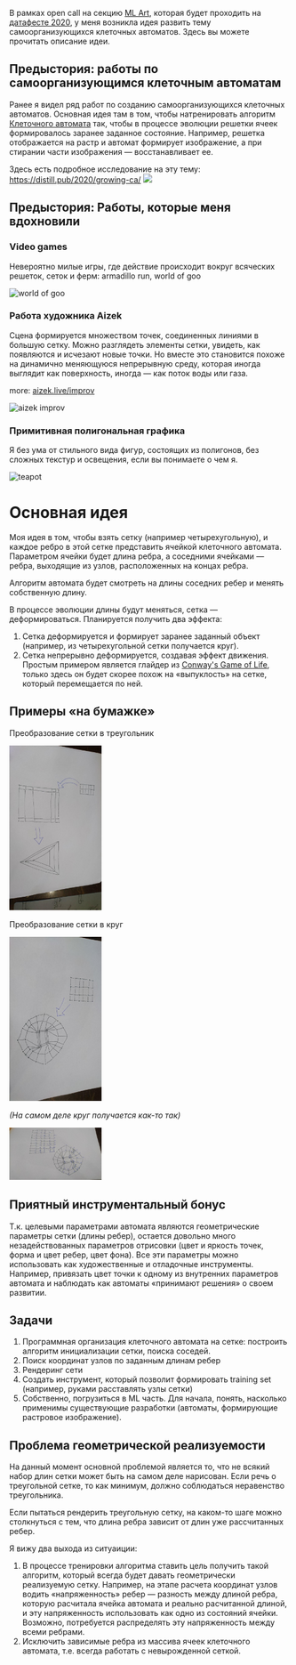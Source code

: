 В рамках open call на секцию [ML Art](https://mlart.org), которая будет проходить на [датафесте 2020](https://datafest.ru/), у меня возникла идея развить тему самоорганизующихся клеточных автоматов. Здесь вы можете прочитать описание идеи.

## Предыстория: работы по самоорганизующимся клеточным автоматам

Ранее я видел ряд работ по созданию самоорганизующихся клеточных автоматов. Основная идея там в том, чтобы натренировать алгоритм [Клеточного автомата](https://ru.wikipedia.org/wiki/%D0%9A%D0%BB%D0%B5%D1%82%D0%BE%D1%87%D0%BD%D1%8B%D0%B9_%D0%B0%D0%B2%D1%82%D0%BE%D0%BC%D0%B0%D1%82) так, чтобы в процессе эволюции решетки ячеек формировалось заранее заданное состояние. Например, решетка отображается на растр и автомат формирует изображение, а при стирании части изображения — восстанавливает ее.

Здесь есть подробное исследование на эту тему: https://distill.pub/2020/growing-ca/
![](https://distill.pub/2020/growing-ca/figures/rotation.png)

## Предыстория: Работы, которые меня вдохновили

### Video games

Невероятно милые игры, где действие происходит вокруг всяческих решеток, сеток и ферм: armadillo run, world of goo

![world of goo](https://cdn.gamestatic.net/files/editor_uploads/%D0%9D/0000005593.1920x1080.jpg)

### Работа художника Aizek

Сцена формируется множеством точек, соединенных линиями в большую сетку. Можно разглядеть элементы сетки, увидеть, как появляются и исчезают новые точки. Но вместе это становится похоже на динамично меняющуюся непрерывную среду, которая иногда выглядит как поверхность, иногда — как поток воды или газа.

more: [aizek.live/improv](https://aizek.live/improv)

![aizek improv](https://images.squarespace-cdn.com/content/v1/5aaa3d66f2e6b1f99071a61d/1554627095790-L17VIEQNJDVGXPJDZ93R/ke17ZwdGBToddI8pDm48kNvT88LknE-K9M4pGNO0Iqd7gQa3H78H3Y0txjaiv_0fDoOvxcdMmMKkDsyUqMSsMWxHk725yiiHCCLfrh8O1z5QPOohDIaIeljMHgDF5CVlOqpeNLcJ80NK65_fV7S1UbeDbaZv1s3QfpIA4TYnL5Qao8BosUKjCVjCf8TKewJIH3bqxw7fF48mhrq5Ulr0Hg/screenshot_9.png?format=780w)

### Примитивная полигональная графика

Я без ума от стильного вида фигур, состоящих из полигонов, без сложных текстур и освещения, если вы понимаете о чем я.

![teapot](https://axibase.com/use-cases/assets/img/utah_teapot.1db0060b.jpg)

# Основная идея

Моя идея в том, чтобы взять сетку (например четырехугольную), и каждое ребро в этой сетке представить ячейкой клеточного автомата. Параметром ячейки будет длина ребра, а соседними ячейками — ребра, выходящие из узлов, расположенных на концах ребра.

Алгоритм автомата будет смотреть на длины соседних ребер и менять собственную длину.

В процессе эволюции длины будут меняться, сетка — деформироваться. Планируется получить два эффекта:

1. Сетка деформируется и формирует заранее заданный объект (например, из четырехугольной сетки получается круг).
2. Сетка непрерывно деформируется, создавая эффект движения. Простым примером является глайдер из [Conway's Game of Life](https://ru.wikipedia.org/wiki/%D0%98%D0%B3%D1%80%D0%B0_%C2%AB%D0%96%D0%B8%D0%B7%D0%BD%D1%8C%C2%BB), только здесь он будет скорее похож на «выпуклость» на сетке, который перемещается по ней.

## Примеры «на бумажке»

Преобразование сетки в треугольник

<img src="https://raw.githubusercontent.com/aanper/mesh_cell/master/simple.jpg" alt="square to triangle" width="33%">

Преобразование сетки в круг

<img src="https://raw.githubusercontent.com/aanper/mesh_cell/master/circle_0.jpg" alt="square to circle" width="33%">

*(На самом деле круг получается как-то так)*

<img src="https://raw.githubusercontent.com/aanper/mesh_cell/master/circle_1.jpg" alt="advanced square to circle" width="33%">

## Приятный инструментальный бонус

Т.к. целевыми параметрами автомата являются геометрические параметры сетки (длины ребер), остается довольно много незадействованных параметров отрисовки (цвет и яркость точек, форма и цвет ребер, цвет фона). Все эти параметры можно использовать как художественные и отладочные инструменты. Например, привязать цвет точки к одному из внутренних параметров автомата и наблюдать как автоматы «принимают решения» о своем развитии.

## Задачи

1. Программная организация клеточного автомата на сетке: построить алгоритм инициализации сетки, поиска соседей.
2. Поиск координат узлов по заданным длинам ребер
3. Рендеринг сети
4. Создать инструмент, который позволит формировать training set (например, руками расставлять узлы сетки)
5. Собственно, погрузиться в ML часть. Для начала, понять, насколько применимы существующие разработки (автоматы, формирующие растровое изображение).

## Проблема геометрической реализуемости

На данный момент основной проблемой является то, что не всякий набор длин сетки может быть на самом деле нарисован. Если речь о треугольной сетке, то как минимум, должно соблюдаться неравенство треугольника.

Если пытаться рендерить треугольную сетку, на каком-то шаге можно столкнуться с тем, что длина ребра зависит от длин уже рассчитанных ребер.

Я вижу два выхода из ситуаиции:

1. В процессе тренировки алгоритма ставить цель получить такой алгоритм, который всегда будет давать геометрически реализуемую сетку. Например, на этапе расчета координат узлов водить «напряженность» ребер — разность между длиной ребра, которую расчитала ячейка автомата и реально расчитанной длиной, и эту напряженность использовать как одно из состояний ячейки. Возможно, потребуется распределять эту напряженность между всеми ребрами.
2. Исключить зависимые ребра из массива ячеек клеточного автомата, т.е. всегда работать с невырожденной сеткой.
